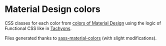 # Material Design colors

CSS classes for each color from [colors of Material Design](https://material.io/guidelines/style/color.html#color-color-tool) using the logic of Functional CSS like in [Tachyons](https://github.com/tachyons-css/tachyons).

Files generated thanks to [sass-material-colors](https://github.com/minusfive/sass-material-colors) (with slight modifications).
